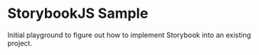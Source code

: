 # StorybookJS Sample

Initial playground to figure out how to implement Storybook into an existing project.